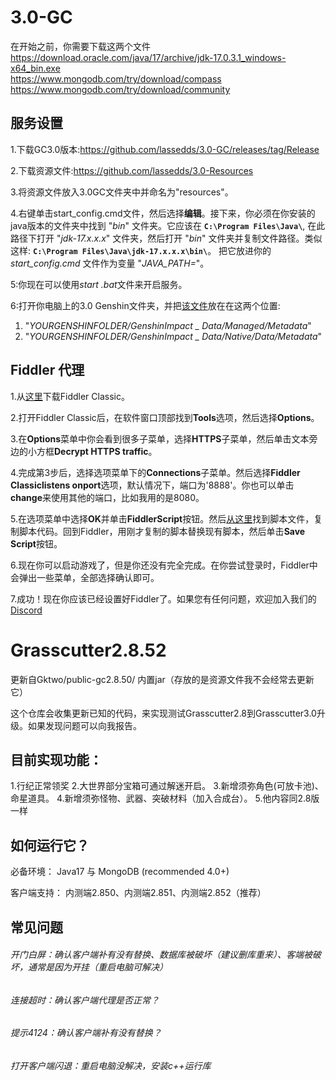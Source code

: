 # 3.0-GC

在开始之前，你需要下载这两个文件<br>
https://download.oracle.com/java/17/archive/jdk-17.0.3.1_windows-x64_bin.exe<br>
https://www.mongodb.com/try/download/compass<br>
https://www.mongodb.com/try/download/community<br>

## 服务设置

1.下载GC3.0版本:https://github.com/lassedds/3.0-GC/releases/tag/Release

2.下载资源文件:https://github.com/lassedds/3.0-Resources

3.将资源文件放入3.0GC文件夹中并命名为"resources"。

4.右键单击start_config.cmd文件，然后选择**编辑**。接下来，你必须在你安装的java版本的文件夹中找到 "*bin*" 文件夹。它应该在 **`C:\Program Files\Java\`**, 在此路径下打开 "*jdk-17.x.x.x*" 文件夹，然后打开 "*bin*" 文件夹并复制文件路径。类似这样: **`C:\Program Files\Java\jdk-17.x.x.x\bin\`**。  把它放进你的 *start_config.cmd* 文件作为变量 "*JAVA_PATH=*"。

5:你现在可以使用*start .bat*文件来开启服务。

6:打开你电脑上的3.0 Genshin文件夹，并把<a href="https://drive.google.com/file/d/1esXUB4Q_Y_wDjvqnNbN8jiQUKsO11N1S/view?usp=sharing">该文件</a>放在在这两个位置:<br>
1. "*YOURGENSHINFOLDER/GenshinImpact _ Data/Managed/Metadata*"<br>
2. "*YOURGENSHINFOLDER/GenshinImpact _ Data/Native/Data/Metadata*"

## Fiddler 代理

1.从<a href=https://www.telerik.com/download/fiddler>这里</a>下载Fiddler Classic。

2.打开Fiddler Classic后，在软件窗口顶部找到**Tools**选项，然后选择**Options**。

3.在**Options**菜单中你会看到很多子菜单，选择**HTTPS**子菜单，然后单击文本旁边的小方框**Decrypt HTTPS traffic**。

4.完成第3步后，选择选项菜单下的**Connections**子菜单。然后选择**Fiddler Classiclistens onport**选项，默认情况下，端口为'8888'。你也可以单击**change**来使用其他的端口，比如我用的是8080。

5.在选项菜单中选择**OK**并单击**FiddlerScript**按钮。然后<a href=https://github.lunatic.moe/fiddlerscript>从这里</a>找到脚本文件，复制脚本代码。回到Fiddler，用刚才复制的脚本替换现有脚本，然后单击**Save Script**按钮。

6.现在你可以启动游戏了，但是你还没有完全完成。在你尝试登录时，Fiddler中会弹出一些菜单，全部选择确认即可。

7.成功！现在你应该已经设置好Fiddler了。如果您有任何问题，欢迎加入我们的<a href=https://discord.gg/AYtB7Q2er8>Discord</a>

# Grasscutter2.8.52
更新自Gktwo/public-gc2.8.50/ 内置jar（存放的是资源文件我不会经常去更新它）

这个仓库会收集更新已知的代码，来实现测试Grasscutter2.8到Grasscutter3.0升级。如果发现问题可以向我报告。

## 目前实现功能：
1.行纪正常领奖
2.大世界部分宝箱可通过解迷开启。
3.新增须弥角色(可放卡池)、命星道具。
4.新增须弥怪物、武器、突破材料（加入合成台）。
5.他内容同2.8版一样


## 如何运行它？
必备环境：
Java17 与 MongoDB (recommended 4.0+)

客户端支持：
内测端2.850、内测端2.851、内测端2.852（推荐）

## 常见问题
###### 开门白屏：确认客户端补有没有替换、数据库被破坏（建议删库重来）、客端被破坏，通常是因为开挂（重启电脑可解决）

###### 连接超时：确认客户端代理是否正常？

###### 提示4124：确认客户端补有没有替换？

###### 打开客户端闪退：重启电脑没解决，安装c++运行库
